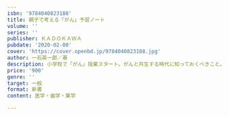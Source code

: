 ```yaml
---
isbn: '9784040823188'
title: 親子で考える「がん」予習ノート
volume: ''
series: ''
publisher: ＫＡＤＯＫＡＷＡ
pubdate: '2020-02-08'
cover: 'https://cover.openbd.jp/9784040823188.jpg'
author: 一石英一郎／著
description: 小学校で「がん」授業スタート。がんと共生する時代に知っておくべきこと。
price: '900'
genre: ''
target: 一般
format: 新書
content: 医学・歯学・薬学

---
```

